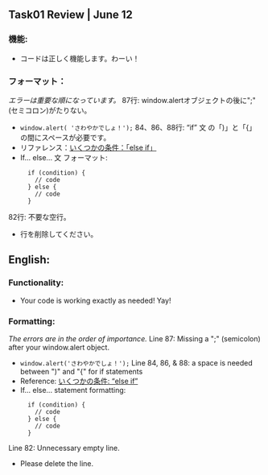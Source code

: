 ## Task01 Review | June 12

### 機能:
* コードは正しく機能します。わーい！
### フォーマット：
*エラーは重要な順になっています。*
87行: window.alertオブジェクトの後に";"(セミコロン)がたりない。
  * `window.alert( 'さわやかでしょ！');`
84、86、88行: “if” 文 の「)」と「{」の間にスペースが必要です。
  * リファレンス：[いくつかの条件：「else if」](https://ja.javascript.info/ifelse#ref-329)
  * If... else... 文 フォーマット:
    ```
      if (condition) {
        // code
      } else {
        // code
      }
    ```
82行: 不要な空行。
  * 行を削除してください。

English:
---
### Functionality:
* Your code is working exactly as needed! Yay!
### Formatting:
*The errors are in the order of importance.*
Line 87: Missing a ";" (semicolon) after your window.alert object.
  * `window.alert('さわやかでしょ！');`
Line 84, 86, & 88: a space is needed between ")" and "{" for if statements
  * Reference: [いくつかの条件: “else if”](https://ja.javascript.info/ifelse#ref-329)
  * If... else... statement formatting:
    ```
      if (condition) {
        // code
      } else {
        // code
      }
    ```
Line 82: Unnecessary empty line.
  * Please delete the line.

